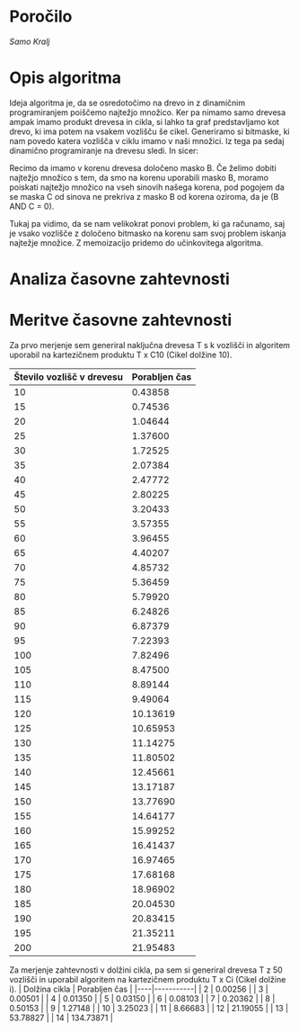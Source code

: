 # Poročilo

*Samo Kralj*

# Opis algoritma

Ideja algoritma je, da se osredotočimo na drevo in z dinamičnim programiranjem poiščemo najtežjo množico. Ker pa nimamo samo drevesa ampak imamo
produkt drevesa in cikla, si lahko ta graf predstavljamo kot drevo, ki ima potem na vsakem vozlišču še cikel. Generiramo si bitmaske, ki nam povedo
katera vozlišča v ciklu imamo v naši množici. Iz tega pa sedaj dinamično programiranje na drevesu sledi. In sicer:

Recimo da imamo v korenu drevesa določeno masko B. Če želimo dobiti najtežjo množico s tem, da smo na korenu uporabili masko B, 
moramo poiskati najtežjo množico na vseh sinovih našega korena, pod pogojem da se maska C od sinova ne prekriva z masko B od korena oziroma, 
da je (B AND C = 0).

Tukaj pa vidimo, da se nam velikokrat ponovi problem, ki ga računamo, saj je vsako vozlišče z določeno bitmasko na korenu sam svoj problem
iskanja najtežje množice. Z memoizacijo pridemo do učinkovitega algoritma.

# Analiza časovne zahtevnosti

# Meritve časovne zahtevnosti

Za prvo merjenje sem generiral naključna drevesa T s k vozlišči in algoritem uporabil na kartezičnem produktu T x C10 (Cikel dolžine 10).

| Število vozlišč v drevesu   | Porabljen čas  |
|-----|----------|
| 10  | 0.43858  |
| 15  | 0.74536  |
| 20  | 1.04644  |
| 25  | 1.37600  |
| 30  | 1.72525  |
| 35  | 2.07384  |
| 40  | 2.47772  |
| 45  | 2.80225  |
| 50  | 3.20433  |
| 55  | 3.57355  |
| 60  | 3.96455  |
| 65  | 4.40207  |
| 70  | 4.85732  |
| 75  | 5.36459  |
| 80  | 5.79920  |
| 85  | 6.24826  |
| 90  | 6.87379  |
| 95  | 7.22393  |
| 100 | 7.82496  |
| 105 | 8.47500  |
| 110 | 8.89144  |
| 115 | 9.49064  |
| 120 | 10.13619 |
| 125 | 10.65953 |
| 130 | 11.14275 |
| 135 | 11.80502 |
| 140 | 12.45661 |
| 145 | 13.17187 |
| 150 | 13.77690 |
| 155 | 14.64177 |
| 160 | 15.99252 |
| 165 | 16.41437 |
| 170 | 16.97465 |
| 175 | 17.68168 |
| 180 | 18.96902 |
| 185 | 20.04530 |
| 190 | 20.83415 |
| 195 | 21.35211 |
| 200 | 21.95483 |

Za merjenje zahtevnosti v dolžini cikla, pa sem si generiral drevesa T z 50 vozlišči in uporabil algoritem na kartezičnem produktu T x Ci (Cikel dolžine i).
| Dolžina cikla | Porabljen čas |
|----|-----------|
| 2  | 0.00256   |
| 3  | 0.00501   |
| 4  | 0.01350   |
| 5  | 0.03150   |
| 6  | 0.08103   |
| 7  | 0.20362   |
| 8  | 0.50153   |
| 9  | 1.27148   |
| 10 | 3.25023   |
| 11 | 8.66683   |
| 12 | 21.19055  |
| 13 | 53.78827  |
| 14 | 134.73871 |